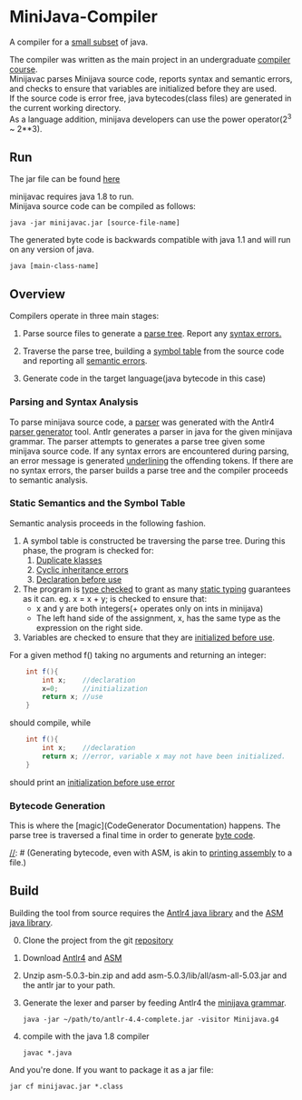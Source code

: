 MiniJava-Compiler
=================

A compiler for a [small subset](http://www.cambridge.org/resources/052182060X/MCIIJ2e/grammar.htm) of java.

The compiler was written as the main project in an undergraduate [compiler course](http://gee.cs.oswego.edu/dl/csc444/).  
Minijavac parses Minijava source code, reports syntax and semantic errors, and checks to ensure that variables are initialized before they are used.  
If the source code is error free, java bytecodes(class files) are generated in the current working directory.  
As a language addition, minijava developers can use the power operator(2<sup>3</sup> ~ 2**3).


Run
---

The jar file can be found [here](https://github.com/csaroff/MiniJava-Compiler/raw/master/minijavac.jar)

minijavac requires java 1.8 to run.  
Minijava source code can be compiled as follows:

    java -jar minijavac.jar [source-file-name]

The generated byte code is backwards compatible with java 1.1 and will run on any version of java.
	
	java [main-class-name]
    
Overview
--------

Compilers operate in three main stages:

1. Parse source files to generate a [parse tree](http://en.wikipedia.org/wiki/Parse_tree).  Report any [syntax errors.](http://en.wikipedia.org/wiki/Syntax_error)

2. Traverse the parse tree, building a [symbol table](http://en.wikipedia.org/wiki/Symbol_table) from the source code and reporting all [semantic errors](http://en.wikipedia.org/wiki/Programming_language#Semantics).

3. Generate code in the target language(java bytecode in this case)

### Parsing and Syntax Analysis ###

To parse minijava source code, a [parser]() was generated with the Antlr4 [parser generator](http://en.wikipedia.org/wiki/Compiler-compiler) tool.  Antlr generates a parser in java for the given minijava grammar.
The parser attempts to generates a parse tree given some minijava source code. 
If any syntax errors are encountered during parsing, an error message is generated [underlining]() the offending tokens.
If there are no syntax errors, the parser builds a parse tree and the compiler proceeds to semantic analysis.  

### Static Semantics and the Symbol Table ###

Semantic analysis proceeds in the following fashion.

1. A symbol table is constructed be traversing the parse tree.  During this phase, the program is checked for:
    1.  [Duplicate klasses]()
    2.  [Cyclic inheritance errors]()
    3.  [Declaration before use]()
2. The program is [type checked]() to grant as many [static typing](http://en.wikipedia.org/wiki/Type_system#Static_type-checking) guarantees as it can. eg. x = x + y; is checked to ensure that:
	* x and y are both integers(+ operates only on ints in minijava)
	* The left hand side of the assignment, x, has the same type as the expression on the right side. 
3.	Variables are checked to ensure that they are [initialized before use]().  

For a given method f() taking no arguments and returning an integer:
	
```java
	int f(){
		int x;    //declaration
		x=0;      //initialization
		return x; //use
	}
```

should compile, while
	
```java
	int f(){
		int x;    //declaration
		return x; //error, variable x may not have been initialized.
	}
```

should print an [initialization before use error]()

### Bytecode Generation ###

This is where the [magic](CodeGenerator Documentation) happens.  The parse tree is traversed a final time in order to generate [byte code](http://en.wikipedia.org/wiki/Java_bytecode_instruction_listings). 

[//]: # (The ObjectWeb ASM java libraries is used to generate class files.)

[//]: # (Generating bytecode, even with ASM, is akin to [printing assembly](http://jasmin.sourceforge.net/) to a file.)


Build
-----

Building the tool from source requires the [Antlr4 java library](http://www.antlr.org/api/Java/) and the [ASM java library](http://asm.ow2.org/asm50/javadoc/user/org/objectweb/asm/package-summary.html).  

0.	Clone the project from the git [repository](https://github.com/csaroff/MiniJava-Compiler)
1.	Download [Antlr4](http://www.antlr.org/download/antlr-4.4-complete.jar) and [ASM](http://download.forge.ow2.org/asm/asm-5.0.3-bin.zip)
2.	Unzip asm-5.0.3-bin.zip and add asm-5.0.3/lib/all/asm-all-5.03.jar and the antlr jar to your path.  
3.	Generate the lexer and parser by feeding Antlr4 the [minijava grammar](https://github.com/csaroff/MiniJava-Compiler/blob/master/Minijava.g4).

	`java -jar ~/path/to/antlr-4.4-complete.jar -visitor Minijava.g4`

4.	compile with the java 1.8 compiler

	`javac *.java`

And you're done.  If you want to package it as a jar file:

	jar cf minijavac.jar *.class
